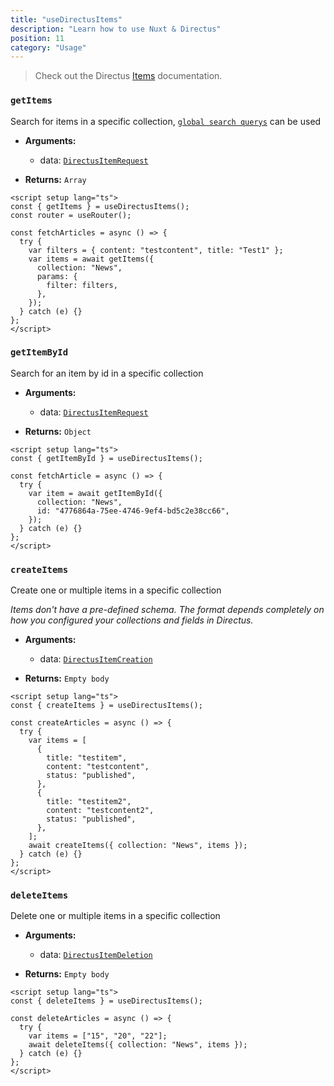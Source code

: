 ```yaml
---
title: "useDirectusItems"
description: "Learn how to use Nuxt & Directus"
position: 11
category: "Usage"
---
```


> Check out the Directus [Items](https://docs.directus.io/reference/items/) documentation.

### `getItems`

Search for items in a specific collection, [`global search querys`](https://docs.directus.io/reference/query/) can be used

- **Arguments:**

  - data: [`DirectusItemRequest`](https://github.com/Intevel/nuxt-directus/blob/master/src/runtime/types/index.d.ts#L26)

- **Returns:** `Array`

```vue [pages/articles.vue]
<script setup lang="ts">
const { getItems } = useDirectusItems();
const router = useRouter();

const fetchArticles = async () => {
  try {
    var filters = { content: "testcontent", title: "Test1" };
    var items = await getItems({
      collection: "News",
      params: {
        filter: filters,
      },
    });
  } catch (e) {}
};
</script>
```

### `getItemById`

Search for an item by id in a specific collection

- **Arguments:**

  - data: [`DirectusItemRequest`](https://github.com/Intevel/nuxt-directus/blob/master/src/runtime/types/index.d.ts#L26)

- **Returns:** `Object`

```vue [pages/article.vue]
<script setup lang="ts">
const { getItemById } = useDirectusItems();

const fetchArticle = async () => {
  try {
    var item = await getItemById({
      collection: "News",
      id: "4776864a-75ee-4746-9ef4-bd5c2e38cc66",
    });
  } catch (e) {}
};
</script>
```

### `createItems`

Create one or multiple items in a specific collection

_Items don't have a pre-defined schema. The format depends completely on how you configured your collections and fields in Directus._

- **Arguments:**

  - data: [`DirectusItemCreation`](https://github.com/Intevel/nuxt-directus/blob/master/src/runtime/types/index.d.ts#32)

- **Returns:** `Empty body`

```vue [pages/articles.vue]
<script setup lang="ts">
const { createItems } = useDirectusItems();

const createArticles = async () => {
  try {
    var items = [
      {
        title: "testitem",
        content: "testcontent",
        status: "published",
      },
      {
        title: "testitem2",
        content: "testcontent2",
        status: "published",
      },
    ];
    await createItems({ collection: "News", items });
  } catch (e) {}
};
</script>
```

### `deleteItems`

Delete one or multiple items in a specific collection

- **Arguments:**

  - data: [`DirectusItemDeletion`](https://github.com/Intevel/nuxt-directus/blob/master/src/runtime/types/index.d.ts#37)

- **Returns:** `Empty body`

```vue [pages/articles.vue]
<script setup lang="ts">
const { deleteItems } = useDirectusItems();

const deleteArticles = async () => {
  try {
    var items = ["15", "20", "22"];
    await deleteItems({ collection: "News", items });
  } catch (e) {}
};
</script>
```
